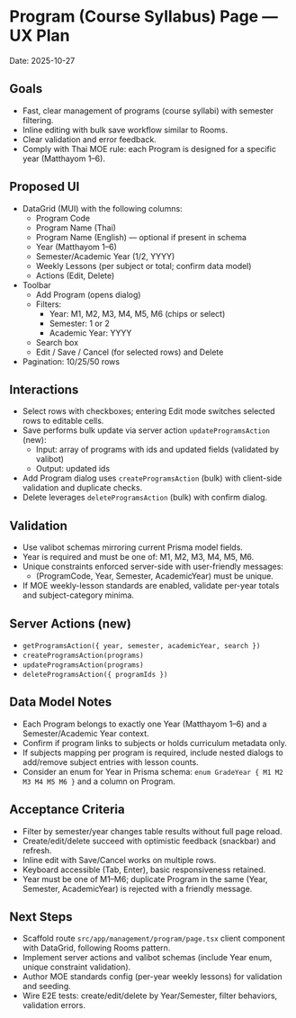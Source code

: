 # Program (Course Syllabus) Page — UX Plan

Date: 2025-10-27

## Goals
- Fast, clear management of programs (course syllabi) with semester filtering.
- Inline editing with bulk save workflow similar to Rooms.
- Clear validation and error feedback.
- Comply with Thai MOE rule: each Program is designed for a specific year (Matthayom 1–6).

## Proposed UI
- DataGrid (MUI) with the following columns:
  - Program Code
  - Program Name (Thai)
  - Program Name (English) — optional if present in schema
  - Year (Matthayom 1–6)
  - Semester/Academic Year (1/2, YYYY)
  - Weekly Lessons (per subject or total; confirm data model)
  - Actions (Edit, Delete)
- Toolbar
  - Add Program (opens dialog)
  - Filters:
    - Year: M1, M2, M3, M4, M5, M6 (chips or select)
    - Semester: 1 or 2
    - Academic Year: YYYY
  - Search box
  - Edit / Save / Cancel (for selected rows) and Delete
- Pagination: 10/25/50 rows

## Interactions
- Select rows with checkboxes; entering Edit mode switches selected rows to editable cells.
- Save performs bulk update via server action `updateProgramsAction` (new):
  - Input: array of programs with ids and updated fields (validated by valibot)
  - Output: updated ids
- Add Program dialog uses `createProgramsAction` (bulk) with client-side validation and duplicate checks.
- Delete leverages `deleteProgramsAction` (bulk) with confirm dialog.

## Validation
- Use valibot schemas mirroring current Prisma model fields.
- Year is required and must be one of: M1, M2, M3, M4, M5, M6.
- Unique constraints enforced server-side with user-friendly messages:
  - (ProgramCode, Year, Semester, AcademicYear) must be unique.
- If MOE weekly-lesson standards are enabled, validate per-year totals and subject-category minima.

## Server Actions (new)
- `getProgramsAction({ year, semester, academicYear, search })`
- `createProgramsAction(programs)`
- `updateProgramsAction(programs)`
- `deleteProgramsAction({ programIds })`

## Data Model Notes
- Each Program belongs to exactly one Year (Matthayom 1–6) and a Semester/Academic Year context.
- Confirm if program links to subjects or holds curriculum metadata only.
- If subjects mapping per program is required, include nested dialogs to add/remove subject entries with lesson counts.
- Consider an enum for Year in Prisma schema: `enum GradeYear { M1 M2 M3 M4 M5 M6 }` and a column on Program.

## Acceptance Criteria
- Filter by semester/year changes table results without full page reload.
- Create/edit/delete succeed with optimistic feedback (snackbar) and refresh.
- Inline edit with Save/Cancel works on multiple rows.
- Keyboard accessible (Tab, Enter), basic responsiveness retained.
 - Year must be one of M1–M6; duplicate Program in the same (Year, Semester, AcademicYear) is rejected with a friendly message.

## Next Steps
- Scaffold route `src/app/management/program/page.tsx` client component with DataGrid, following Rooms pattern.
- Implement server actions and valibot schemas (include Year enum, unique constraint validation).
- Author MOE standards config (per-year weekly lessons) for validation and seeding.
- Wire E2E tests: create/edit/delete by Year/Semester, filter behaviors, validation errors.
